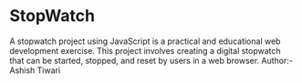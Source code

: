 # StopWatch
A stopwatch project using JavaScript is a practical and educational web development exercise. This project involves creating a digital stopwatch that can be started, stopped, and reset by users in a web browser.
Author:-Ashish Tiwari
